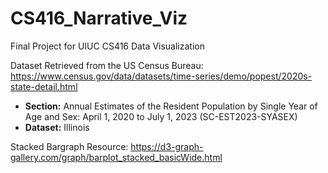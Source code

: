 # CS416_Narrative_Viz
Final Project for UIUC CS416 Data Visualization

Dataset Retrieved from the US Census Bureau:
https://www.census.gov/data/datasets/time-series/demo/popest/2020s-state-detail.html

- **Section:** Annual Estimates of the Resident Population by Single Year of Age and Sex: April 1, 2020 to July 1, 2023 (SC-EST2023-SYASEX)
- **Dataset:** Illinois

Stacked Bargraph Resource:
https://d3-graph-gallery.com/graph/barplot_stacked_basicWide.html
